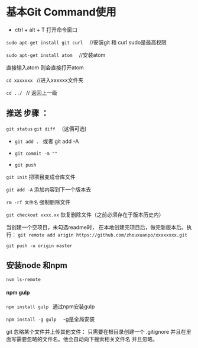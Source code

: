 <h1 style="color:'#0f9';"> 基本Git Command使用</h1>

- ctrl + alt + T   打开命令窗口

`sudo apt-get install git curl  ` //安装git 和 curl        sudo是最高权限

`sudo apt-get install atom  `     //安装atom

直接输入atom  则会直接打开atom

`cd xxxxxxx `   //进入xxxxxx文件夹

`cd ../ `        // 返回上一级



## 推送 步骤  ：

`git status`
`git diff  `          (这俩可选)


- `git add . `       或者  git add -A

- `git commit -m ""`

- `git push`



`git init`           把项目变成仓库文件

`git add -A`         添加内容到下一个版本去

`rm -rf 文件名`       强制删除文件

`git checkout xxxx.xx`  恢复删除文件（之前必须存在于版本历史内）

当创建一个空项目，未勾选readme时，     在本地创建完项目后，做完新版本后。执行：
`git remote add arigin https://github.com/zhouxuanpo/xxxxxxxx.git`

`git push -u origin master`



## 安装node 和npm   

`nvm ls-remote`

#### npm  gulp

`npm install gulp `            通过npm安装gulp

`npm install -g gulp  `          -g是全局安装


git 忽略某个文件并上传其他文件：    只需要在根目录创建一个    .gitignore   并且在里面写需要忽略的文件名。他会自动向下搜索相关文件名 并且忽略。
